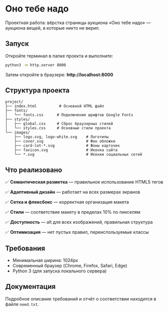 # Оно тебе надо

Проектная работа: вёрстка страницы аукциона «Оно тебе надо» — аукциона вещей, в которые никто не верил.

## Запуск

Откройте терминал в папке проекта и выполните:

```bash
python3 -m http.server 8000
```

Затем откройте в браузере: **http://localhost:8000**

## Структура проекта

```
project/
├── index.html          # Основной HTML файл
├── fonts/
│   └── fonts.css      # Подключение шрифтов Google Fonts
├── styles/
│   ├── global.css     # Сброс браузерных стилей
│   └── styles.css     # Основные стили проекта
└── images/
    ├── logo.svg, logo-white.svg    # Логотипы
    ├── cover.svg                   # Фон обложки
    ├── card-lot-*.svg              # Фоны карточек
    ├── favicon.svg                 # Иконка сайта
    └── *.svg                       # Иконки социальных сетей
```

## Что реализовано

✅ **Семантическая разметка** — правильное использование HTML5 тегов

✅ **Адаптивный дизайн** — работает на всех размерах экранов

✅ **Сетка и флексбокс** — корректная организация макета

✅ **Стили** — соответствие макету в пределах 10% по пикселям

✅ **Доступность** — alt для всех изображений, правильная структура

✅ **Оптимизация** — нет пустых правил, переиспользуемые классы

## Требования

- Минимальная ширина: 1024px
- Современный браузер (Chrome, Firefox, Safari, Edge)
- Python 3 (для запуска локального сервера)

## Документация

Подробное описание требований и отчёт о соответствии находится в файле `need.txt`.

